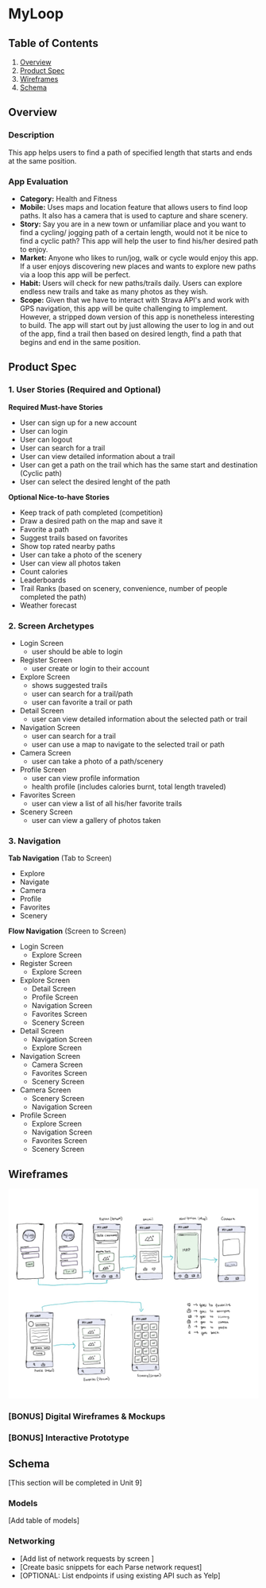 # MyLoop

## Table of Contents
1. [Overview](#Overview)
1. [Product Spec](#Product-Spec)
1. [Wireframes](#Wireframes)
2. [Schema](#Schema)

## Overview
### Description
This app helps users to find a path of specified length that starts and ends at the same position.

### App Evaluation

- **Category:** Health and Fitness
- **Mobile:** Uses maps and location feature that allows users to find loop paths. It also has a camera that is used to capture and share scenery.
- **Story:** Say you are in a new town or unfamiliar place and you want to find a cycling/ jogging path of a certain length, would not it be nice to find a cyclic path? This app will help the user to find his/her desired path to enjoy.
- **Market:** Anyone who likes to run/jog, walk or cycle would enjoy this app. If a user enjoys discovering new places and wants to explore new paths via a loop this app will be perfect.
- **Habit:** Users will check for new paths/trails daily. Users can explore endless new trails and take as many photos as they wish. 
- **Scope:** Given that we have to interact with Strava API's and work with GPS navigation, this app will be quite challenging to implement. However, a stripped down version of this app is nonetheless interesting to build. The app will start out by just allowing the user to log in and out of the app, find a trail then based on desired length, find a path that begins and end in the same position. 

## Product Spec

### 1. User Stories (Required and Optional)

**Required Must-have Stories**

* User can sign up for a new account
* User can login
* User can logout
* User can search for a trail
* User can view detailed information about a trail
* User can get a path on the trail which has the same start and destination (Cyclic path)
* User can select the desired lenght of the path

**Optional Nice-to-have Stories**

* Keep track of path completed (competition)
* Draw a desired path on the map and save it
* Favorite a path
* Suggest trails based on favorites
* Show top rated nearby paths 
* User can take a photo of the scenery 
* User can view all photos taken
* Count calories
* Leaderboards
* Trail Ranks (based on scenery, convenience, number of people completed the path)
* Weather forecast

### 2. Screen Archetypes

* Login Screen
   * user should be able to login
* Register Screen
   * user create or login to their account
* Explore Screen
   * shows suggested trails
   * user can search for a trail/path
   * user can favorite a trail or path
* Detail Screen
   * user can view detailed information about the selected path or trail 
* Navigation Screen
   * user can search for a trail
   * user can use a map to navigate to the selected trail or path
* Camera Screen
   * user can take a photo of a path/scenery 
* Profile Screen
   * user can view profile information
   * health profile (includes calories burnt, total length traveled)
* Favorites Screen
   * user can view a list of all his/her favorite trails
* Scenery Screen
   * user can view a gallery of photos taken

### 3. Navigation

**Tab Navigation** (Tab to Screen)

* Explore
* Navigate
* Camera
* Profile
* Favorites
* Scenery

**Flow Navigation** (Screen to Screen)

* Login Screen
   * Explore Screen
* Register Screen
   * Explore Screen
* Explore Screen
   * Detail Screen
   * Profile Screen
   * Navigation Screen
   * Favorites Screen
   * Scenery Screen
* Detail Screen
   * Navigation Screen
   * Explore Screen
* Navigation Screen
   * Camera Screen
   * Favorites Screen
   * Scenery Screen
* Camera Screen
   * Scenery Screen 
   * Navigation Screen
* Profile Screen
   * Explore Screen 
   * Navigation Screen
   * Favorites Screen
   * Scenery Screen

## Wireframes
<img src='Wireframe.jpg' width=600>

### [BONUS] Digital Wireframes & Mockups

### [BONUS] Interactive Prototype

## Schema 
[This section will be completed in Unit 9]
### Models
[Add table of models]
### Networking
- [Add list of network requests by screen ]
- [Create basic snippets for each Parse network request]
- [OPTIONAL: List endpoints if using existing API such as Yelp]

